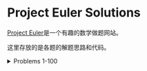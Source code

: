 # Project Euler Solutions

[Project Euler](https://projecteuler.net/)是一个有趣的数学做题网站。

这里存放的是各题的解题思路和代码。

<details>

<summary>Problems 1-100</summary> 

| -------------------------- | ------- |
| [1](markdown/problem_1.md) | 2 |
| 11  | 12 |

<summary>Problems 101-200</summary> 

</details>

